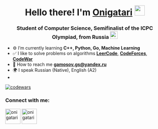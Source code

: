 <h1 align="center"> Hello there! I'm <a href="https://leetcode.com/Onigatari/">Onigatari</a> <img
src="https://img.icons8.com/emoji/48/undefined/pool-8-ball.png" height="32"/> </h1>
<h3 align="center">Student of Computer Science, Semifinalist of the ICPC Olympiad, from Russia <img
src="https://img.icons8.com/external-justicon-flat-justicon/24/undefined/external-russia-countrys-flags-justicon-flat-justicon.png" height="24"/></h3>

-   ⚙️  I’m currently learning  **C++, Python, Go, Machine Learning**
-   ✅  I like to solve problems on algorithms [**LeerCode**](https://leetcode.com/Onigatari/), [**CodeForces**](https://codeforces.com/profile/Onigatari), [**CodeWar**](https://www.codewars.com/users/Onigatari)    
-   📄  How to reach me  **[gamosov.gs@yandex.ru](mailto:gamosov.gs@yandex.ru)**
-   🌍  I speak Russian (Native), English (A2)
- 
[![codewars](https://www.codewars.com/users/Onigatari/badges/small)](https://www.codewars.com/users/Onigatari/badges/small)

### Connect with me:
<p align="left">

<a href="https://vk.com/onigatari" target="blank"><img align="center" src="https://img.icons8.com/fluency/48/undefined/vk-circled.png" alt="onigatari" height="48" width="48"/></a>
<a href="https://t.me/Onigatari" target="blank"><img align="center" src="https://img.icons8.com/fluency/48/undefined/telegram-app.png" alt="onigatari" height="48" width="48" /></a>

</p>